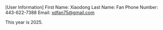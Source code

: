 [User Information]
First Name: Xiaodong
Last Name: Fan
Phone Number: 443-622-7388
Email: xdfan75@gmail.com

This year is 2025.